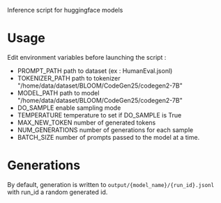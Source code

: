 Inference script for huggingface models


# Usage

Edit environment variables before launching the script :

- PROMPT_PATH path to dataset (ex : HumanEval.jsonl)
- TOKENIZER_PATH path to tokenizer "/home/data/dataset/BLOOM/CodeGen25/codegen2-7B"
- MODEL_PATH path to model "/home/data/dataset/BLOOM/CodeGen25/codegen2-7B"
- DO_SAMPLE  enable sampling mode
- TEMPERATURE temperature to set if DO_SAMPLE is True
- MAX_NEW_TOKEN number of generated tokens
- NUM_GENERATIONS number of generations for each sample
- BATCH_SIZE number of prompts passed to the model at a time.

# Generations

By default, generation is written to ```output/{model_name}/{run_id}.jsonl``` with run_id a random generated id.
 